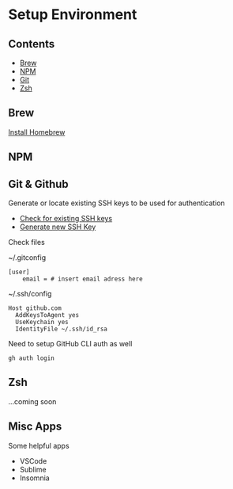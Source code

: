 # Setup Environment

## Contents
- [Brew](#brew)
- [NPM](#npm)
- [Git](#git)
- [Zsh](#zsh)

## Brew
[Install Homebrew](https://brew.sh/)

## NPM

## Git & Github
Generate or locate existing SSH keys to be used for authentication
- [Check for existing SSH keys](https://docs.github.com/en/authentication/connecting-to-github-with-ssh/checking-for-existing-ssh-keys)
- [Generate new SSH Key](https://docs.github.com/en/authentication/connecting-to-github-with-ssh/generating-a-new-ssh-key-and-adding-it-to-the-ssh-agent)

Check files

~/.gitconfig
```
[user]
	email = # insert email adress here
```

~/.ssh/config
```
Host github.com
  AddKeysToAgent yes
  UseKeychain yes
  IdentityFile ~/.ssh/id_rsa
```

Need to setup GitHub CLI auth as well
```
gh auth login
```

## Zsh
...coming soon

## Misc Apps
Some helpful apps
- VSCode
- Sublime
- Insomnia